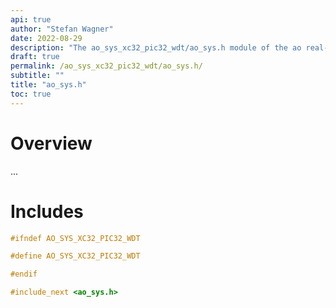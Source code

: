 ```yaml
---
api: true
author: "Stefan Wagner"
date: 2022-08-29
description: "The ao_sys_xc32_pic32_wdt/ao_sys.h module of the ao real-time operating system."
draft: true
permalink: /ao_sys_xc32_pic32_wdt/ao_sys.h/ 
subtitle: ""
title: "ao_sys.h"
toc: true
---
```


# Overview

...

# Includes

```c
#ifndef AO_SYS_XC32_PIC32_WDT

#define AO_SYS_XC32_PIC32_WDT

#endif

#include_next <ao_sys.h>

```
